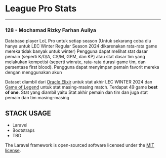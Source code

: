 # League Pro Stats
-------------------
### 128 - Mochamad Rizky Farhan Auliya

Database player LoL Pro untuk setiap season (Untuk sekarang coba dlu hanya untuk LEC Winter Regular Season 2024 dikarenakan rata-rata game mereka tidak banyak untuk winter)
Pengguna dapat melihat stat dasar pemain (seperti K/D/A, CS/M, GPM, dan KP) atau stat dasar tim yang melakukan kompetisi (seperti winrate, rata-rata durasi game tim, dan persentase first blood). Pengguna dapat menyimpan pemain favorit mereka dengan menggunakan akun

Dataset diambil dari [Oracle Elixir](https://oracleselixir.com/tools/downloads) untuk stat akhir LEC WINTER 2024 dan [Game of Legend](https://gol.gg/esports/home/) untuk stat masing-masing match. Terdapat 49 game **best of one**. Stat yang diambil yaitu Stat akhir pemain dan tim dan juga stat pemain dan tim masing-masing

## STACK USAGE
- Laravel
- Bootstraps
- TBD



The Laravel framework is open-sourced software licensed under the [MIT license](https://opensource.org/licenses/MIT).
